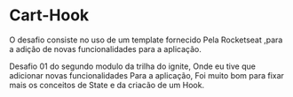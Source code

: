 # Cart-Hook
O desafio consiste no uso de um template fornecido Pela Rocketseat ,para a adição de novas funcionalidades para a aplicação.
 
 
 
 Desafio 01 do segundo modulo da trilha do ignite,  Onde eu tive que adicionar novas funcionalidades Para a aplicação, Foi muito bom para fixar mais os conceitos de State e da criacão de um Hook.
